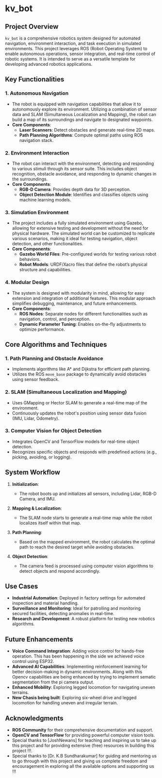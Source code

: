 # kv_bot

## Project Overview

`kv_bot` is a comprehensive robotics system designed for automated navigation, environment interaction, and task execution in simulated environments. This project leverages ROS (Robot Operating System) to enable autonomous operations, sensor integration, and real-time control of robotic systems. It is intended to serve as a versatile template for developing advanced robotics applications.

## Key Functionalities

### 1. Autonomous Navigation
- The robot is equipped with navigation capabilities that allow it to autonomously explore its environment. Utilizing a combination of sensor data and SLAM (Simultaneous Localization and Mapping), the robot can build a map of its surroundings and navigate to designated waypoints.
- **Core Components**:
  - **Laser Scanners**: Detect obstacles and generate real-time 2D maps.
  - **Path Planning Algorithms**: Compute optimal paths using ROS navigation stack.

### 2. Environment Interaction
- The robot can interact with the environment, detecting and responding to various stimuli through its sensor suite. This includes object recognition, obstacle avoidance, and responding to dynamic changes in the surroundings.
- **Core Components**:
  - **RGB-D Camera**: Provides depth data for 3D perception.
  - **Object Detection Module**: Identifies and classifies objects using machine learning models.

### 3. Simulation Environment
- The project includes a fully simulated environment using Gazebo, allowing for extensive testing and development without the need for physical hardware. The simulated world can be customized to replicate various scenarios, making it ideal for testing navigation, object detection, and other functionalities.
- **Core Components**:
  - **Gazebo World Files**: Pre-configured worlds for testing various robot behaviors.
  - **Robot Models**: URDF/Xacro files that define the robot’s physical structure and capabilities.

### 4. Modular Design
- The system is designed with modularity in mind, allowing for easy extension and integration of additional features. This modular approach simplifies debugging, maintenance, and future enhancements.
- **Core Components**:
  - **ROS Nodes**: Separate nodes for different functionalities such as navigation, control, and perception.
  - **Dynamic Parameter Tuning**: Enables on-the-fly adjustments to optimize performance.

## Core Algorithms and Techniques

### 1. Path Planning and Obstacle Avoidance
- Implements algorithms like A* and Dijkstra for efficient path planning.
- Utilizes the ROS `move_base` package to dynamically avoid obstacles using sensor feedback.

### 2. SLAM (Simultaneous Localization and Mapping)
- Uses GMapping or Hector SLAM to generate a real-time map of the environment.
- Continuously updates the robot's position using sensor data fusion (IMU, Lidar, Odometry).

### 3. Computer Vision for Object Detection
- Integrates OpenCV and TensorFlow models for real-time object detection.
- Recognizes specific objects and responds with predefined actions (e.g., picking, avoiding, or logging).

## System Workflow

1. **Initialization**:
   - The robot boots up and initializes all sensors, including Lidar, RGB-D Camera, and IMU.
   
2. **Mapping & Localization**:
   - The SLAM node starts to generate a real-time map while the robot localizes itself within that map.
   
3. **Path Planning**:
   - Based on the mapped environment, the robot calculates the optimal path to reach the desired target while avoiding obstacles.
   
4. **Object Detection**:
   - The camera feed is processed using computer vision algorithms to detect objects and respond accordingly.

## Use Cases

- **Industrial Automation**: Deployed in factory settings for automated inspection and material handling.
- **Surveillance and Monitoring**: Ideal for patrolling and monitoring secured facilities, detecting anomalies in real-time.
- **Research and Development**: A robust platform for testing new robotics algorithms.

## Future Enhancements

- **Voice Command Integration**: Adding voice control for hands-free operation. This has been happening in the side we achieved voice control using ESP32.
- **Advanced AI Capabilities**: Implementing reinforcement learning for better decision-making in dynamic environments. Along with this Opencv capabilities are being enhanced by trying to implement sematic segmentation from the pi camera output.
- **Enhanced Mobility**: Exploring legged locomotion for navigating uneven terrains.
- **New Chasis being built**: Exploring six-wheel drive and legged locomotion for handling uneven and irregular terrain.

## Acknowledgments

- **ROS Community** for their comprehensive documentation and support.
- **OpenCV and TensorFlow** for providing powerful computer vision tools.
- Special thanks to [JoshNewans] for teaching and inspiring us to take up this project and for providing extensive (free) resources in building this project !!!.
- Special thanks to [Dr. K.B Sundharakumar] for guiding and mentoring us to go through with this project and giving us complete freedom and encouragement in exploring all the available options and supporting us !!!
